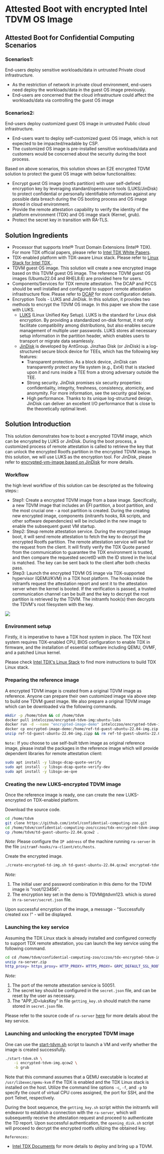 # Attested Boot with encrypted Intel TDVM OS Image

## Attested Boot for Confidential Computing Scenarios

### Scenarios1:
End-users deploy sensitive workloads/data in untrusted Private cloud infrastructure.

- As the restriction of network in private cloud environment, end-users need deploy the workloads/data in the guest OS image previously.
- End-users are concerned that the cloud infrastructure could affect the workloads/data via controlling the guest OS image

### Scenarios2:
End-users deploy customized guest OS image in untrusted Public cloud infrastructure.

- End-users want to deploy self-customized guest OS image, which is not expected to be impacted/readable by CSP.
- The customized OS image is pre-installed sensitive workloads/data and customers would be concerned about the security during the boot process.

Based on above scenarios, this solution shows an E2E encrypted TDVM solution to protect the guest OS image with below functionalities:
- Encrypt guest OS image (rootfs partition) with user self-defined encryption key by leveraging standard/opensource tools (LUKS/JinDisk) to protect confidential or personally identifiable information against any possible data breach during the OS booting process and OS image stored in cloud environment.
- Provide the remote attestation capability to verify the identity of the platform environment (TDX) and OS image stack (Kernel, grub).
- Protect the secret key in transition with RA-TLS.

## Solution Ingredients

- Processor that supports Intel® Trust Domain Extensions (Intel® TDX). For more TDX official papers, please refer to [Intel TDX White Papers](https://cczoo.readthedocs.io/en/latest/TEE/TDX/inteltdx.html#intel-tdx-white-papers-and-specifications-common).
- TDX-enabled platform with TDX-aware Linux stack. Please refer to [Linux Stack for Intel TDX ](https://cczoo.readthedocs.io/en/latest/TEE/TDX/tdxstack.html).
- TDVM guest OS image. This solution will create a new encrypted image based on this TDVM guest OS image. The reference TDVM guest OS images (Ubuntu22.04 and RHEL8.6) are provided here for users.
- Components/Services for TDX remote attestation. The DCAP and PCCS should be well installed and configured to support remote attestation infrastructure flow. Please refer to [DCAP](https://download.01.org/intel-sgx/latest/dcap-latest/linux/) for more configuration detials.
- Encryption Tools - LUKS and JinDisk. In this solution, it provides two methods to encrypt the TDVM OS image. In this paper we show the case with LUKS.
  - [LUKS](https://gitlab.com/cryptsetup/cryptsetup) (Linux Unified Key Setup). LUKS is the standard for Linux disk encryption. By providing a standardized on-disk format, it not only facilitate compatibility among distributions, but also enables secure management of multiple user passwords. LUKS stores all necessary setup information in the partition header, which enables users to transport or migrate data seamlessly.
  - [JinDisk](https://github.com/jinzhao-dev/jinzhao-disk) is developed by AntGroup. Jinzhao Disk (or JinDisk) is a log-structured secure block device for TEEs, which has the following key features:
    - Transparent protection. As a block device, JinDisk can transparently protect any file system (e.g., Ext4) that is stacked upon it and runs inside a TEE from a strong adversary outside the TEE.
    - Strong security. JinDisk promises six security properties: confidentiality, integrity, freshness, consistency, atomicity, and anonymity. For more information, see the security goal below.
    - High performance. Thanks to its unique log-structured design, JinDisk can deliver an excellent I/O performance that is close to the theoretically optimal level.

## Solution Introduction

This solution demonstrates how to boot a encrypted TDVM image, which can be encrypted by LUKS or JinDisk. During the boot process, a customized process of remote attestation is called to retrieve the key that can unlock the encrypted Rootfs partition in the encrypted TDVM image. In this solution, we will use LUKS as the encryption tool. For JinDisk, please refer to [encrypted-vm-image
 based on JinDisk](https://github.com/StanPlatinum/jinzhao-disk/edit/dev_tdx-demo/demos/encrypted-vm-image/README.md) for more details.

### Workflow

the high level workflow of this solution can be descripted as the following steps::
- Step1: Create a encrypted TDVM image from a base image. Specifically, a new TDVM image that includes an EFI partition, a boot partition, and the most crucial one - a root partition is created. During the creating new encrypted image, components (initramfs hooks, RA scripts, and other software dependencies) will be included in the new image to enable the subsequent guest VM startup.
- Step2: Steup remote attestation service. During the  encrypted image boot, it will send remote attestation to fetch the key to decrypt the encrypted Rootfs partition. The remote attestation service will wait for the request from the client. It will firstly verify the TDX Quote parsed from the communication  to guarantee the TDX environment is trusted, and then compare the requested secretID with the ID stored in the local is matched. The key can be sent back to the client after both checks pass.
- Step3: Launch the encrypted TDVM OS image via TDX-supported hypervisor (QEMU/KVM) in a TDX host platform. The hooks inside the initramfs request the attestation report and sent it to the attestation server when the kernel is booted. If the verification is passed, a trusted communication channel can be built and the key to decrypt the root partition is retrieved by the TDVM. The initramfs hook(s) then decrypts the TDVM's root filesystem with the key.

![](./encrypted_img.png)

### Environment setup

Firstly, it is imperative to have a TDX host system in place. The TDX host system requires TDX-enabled CPU, BIOS configuration to enable TDX in firmware, and the installation of essential software including QEMU, OVMF, and a patched Linux kernel.

Please check [Intel TDX's Linux Stack](https://cczoo.readthedocs.io/en/latest/TEE/TDX/tdxstack.html) to find more instructions to build TDX Linux stack.

### Preparing the reference image

A encrypted TDVM image is created from a original TDVM image as reference. Anyone can prepare their own customized image via above step to build one TDVM guest image. We also prepare a original TDVM image which can be downloaded via the following commands.

```bash
mkdir -p /home/tdvm && cd /home/tdvm
docker pull intelcczoo/encrypted-tdvm-img:ubuntu-luks
docker run -d --name "encrypted-image-demo" intelcczoo/encrypted-tdvm-img:ubuntu-luks
docker cp encrypted-image-demo:/home/ref-td-guest-ubuntu-22.04-img.zip .
unzip ref-td-guest-ubuntu-22.04-img.zipp && rm ref-td-guest-ubuntu-22.04-img.zip
```

`Note:` If you choose to use self-built tdvm image as original reference image, please install the packages in the reference image which will provide dependent libraries for remote attestation client:

```bash
sudo apt install -y libsgx-dcap-quote-verify 
sudo apt install -y libsgx-dcap-quote-verify-dev
sudo apt install -y libsgx-ae-qve
```
### Creating the new LUKS-encrypted TDVM image

Once the reference image is ready, one can create the new LUKS-encrypted on TDX-enabled platform.

Download the source code.

```bash
cd /home/tdvm
git clone https://github.com/intel/confidential-computing-zoo.git
cd /home/tdvm/confidential-computing-zoo/cczoo/tdx-encrypted-tdvm-image
cp /home/tdvm/td-guest-ubuntu-22.04.qcow2 .
```

*Note:* 
Please configure the `IP address` of the machine running `ra-server` in the file `initramf-hooks/ra-client/etc/hosts`.

Create the encrypted image.

```bash
./create-encrypted-td-img.sh td-guest-ubuntu-22.04.qcow2 encrypted-tdvm-img.qcow2 35G
```

*Note:* 
1. The initial user and password combination in this demo for the TDVM image is "root/123456".
2. The encryption key set in the demo is TDVM@tdvm123. which is stored in `ra-server/secret.json` file.

Upon successful encryption of the image, a message - "Successfully created  xxx !" - will be displayed. 

### Launching the key service

Assuming the TDX Linux stack is already installed and configured correctly to support TDX remote attestation, you can launch the key service using the following command.

```bash
cd cd /home/tdvm/confidential-computing-zoo/cczoo/tdx-encrypted-tdvm-image/ra-server
unzip ra-server.zip
http_proxy= https_proxy= HTTP_PROXY= HTTPS_PROXY= GRPC_DEFAULT_SSL_ROOTS_FILE_PATH=./roots.pem ./ra-server -host=0.0.0.0:50051 -cfg=dynamic_config.json -s=secret.json
```

*Note:*
1. The port of the remote attestation service is 50051.
2. The secret key should be configured in the `secret.json` file, and can be reset by the user as necessary.
3. The "APP_ID=luksKey" in file `getting_key.sh` should match the name stored in `secret.json` file.

Please refer to the source code of `ra-server` [here](https://github.com/intel/confidential-computing-zoo/tree/main/cczoo/tdx-encrypted-vfs/get_secret) for more details about the key service. 

### Launching and unlocking the encrypted TDVM image

One can use the [start-tdvm.sh](./start-tdvm.sh) script to launch a VM and verify whether the image is created successfully.

```bash
./start-tdvm.sh \
    -i encrypted-tdvm-img.qcow2 \
    -b grub
```

Note that this command assumes that a QEMU executable is located at `/usr/libexec/qemu-kvm` if the TDX is enabled and the TDX Linux stack is installed on the host.
Utilize the command line options `-c`, `-f`, and `-p` to specify the count of virtual CPU cores assigned, the port for SSH, and the port Telnet, respectively.

During the boot sequence, the `getting_key.sh` script within the initramfs will endeavor to establish a connection with the `ra-server`, which will subsequently receive the attestation request and proceed to authenticate the TD report. Upon successful authentication, the `opening_disk.sh` script will proceed to decrypt the encrypted rootfs utilizing the obtained key.



`References:`
 - [Intel TDX Documents](https://cczoo.readthedocs.io/en/latest/TEE/TDX/inteltdx.html) for more details to deploy and bring up a TDVM.
